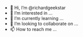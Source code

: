 - 👋 Hi, I’m @richardgeekstar
- 👀 I’m interested in ...
- 🌱 I’m currently learning ...
- 💞️ I’m looking to collaborate on ...
- 📫 How to reach me ...

<!---
richardgeekstar/richardgeekstar is a ✨ special ✨ repository because its `README.md` (this file) appears on your GitHub profile.
You can click the Preview link to take a look at your changes.
--->
